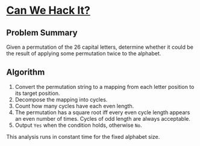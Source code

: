 # [Can We Hack It?](https://www.spoj.com/problems/CANHACK/)

## Problem Summary
Given a permutation of the 26 capital letters, determine whether it could
be the result of applying some permutation twice to the alphabet.

## Algorithm
1. Convert the permutation string to a mapping from each letter position to its
   target position.
2. Decompose the mapping into cycles.
3. Count how many cycles have each even length.
4. The permutation has a square root iff every even cycle length appears an
   even number of times.  Cycles of odd length are always acceptable.
5. Output `Yes` when the condition holds, otherwise `No`.

This analysis runs in constant time for the fixed alphabet size.
